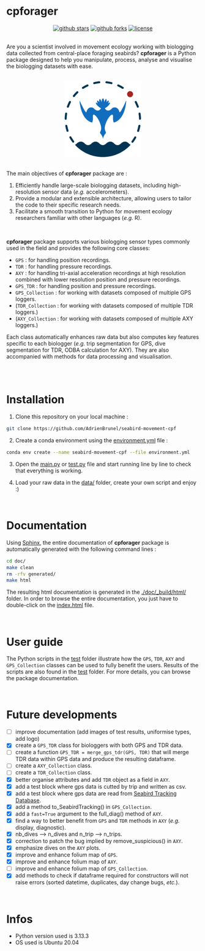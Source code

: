# cpforager

<div align="center">
  <a href="https://github.com/AdrienBrunel/seabird-movement-cpf/stargazers"><img alt="github stars" src="https://img.shields.io/github/stars/AdrienBrunel/seabird-movement-cpf"></a>
  <a href="https://github.com/AdrienBrunel/seabird-movement-cpf/forks"><img alt="github forks" src="https://img.shields.io/github/forks/AdrienBrunel/seabird-movement-cpf"></a>
  <a href="https://github.com/AdrienBrunel/seabird-movement-cpf/blob/master/LICENSE"><img alt="license" src="https://img.shields.io/badge/license-AGPLv3-blue"></a>
</div>

<br>

Are you a scientist involved in movement ecology working with biologging data collected from central-place foraging seabirds? **cpforager** is a Python package designed to help you manipulate, process, analyse and visualise the biologging datasets with ease.

<br>

<!-- <div align="center">
  <img src="doc/_static/images/logo_cpforager_text_color.png" alt="cpforager text logo with colors" style="width: 200px;">
</div> -->

<div align="center">
  <img src="doc/_static/images/logo_cpforager_color.png" alt="cpforager logo with colors" style="width: 200px;">
</div>

<br>

The main objectives of **cpforager** package are :  
1. Efficiently handle large-scale biologging datasets, including high-resolution sensor data (*e.g.* accelerometers).
2. Provide a modular and extensible architecture, allowing users to tailor the code to their specific research needs.
3. Facilitate a smooth transition to Python for movement ecology researchers familiar with other languages (*e.g.* R).

<br>

**cpforager** package supports various biologging sensor types commonly used in the field and provides the following core classes:
* `GPS` : for handling position recordings. 
* `TDR` : for handling pressure recordings.
* `AXY` : for handling tri-axial acceleration recordings at high resolution combined with lower resolution position and pressure recordings.
* `GPS_TDR` : for handling position and pressure recordings.
* `GPS_Collection` : for working with datasets composed of multiple GPS loggers.
* (`TDR_Collection` : for working with datasets composed of multiple TDR loggers.)
* (`AXY_Collection` : for working with datasets composed of multiple AXY loggers.)

Each class automatically enhances raw data but also computes key features specific to each biologger (*e.g.* trip segmentation for GPS, dive segmentation for TDR, ODBA calculation for AXY). They are also accompanied with methods for data processing and visualisation.

<br>
<br>

# Installation

1. Clone this repository on your local machine :
```bash
git clone https://github.com/AdrienBrunel/seabird-movement-cpf
```

2. Create a conda environment using the [environment.yml](environment.yml) file :
```bash
conda env create --name seabird-movement-cpf --file environment.yml
```

3. Open the [main.py](main.py) or [test.py](./test/test.py) file and start running line by line to check that everything is working.

4. Load your raw data in the [data/](./data/) folder,  create your own script and enjoy :) 

<br>

# Documentation

Using [Sphinx](https://www.sphinx-doc.org/en/master/index.html), the entire documentation of **cpforager** package is automatically generated with the following command lines :

```bash
cd doc/
make clean
rm -rfv generated/
make html
```

The resulting html documentation is generated in the [./doc/_build/html/](./doc/_build/html/) folder. In order to browse the entire documentation, you just have to double-click on the [index.html](./doc/_build/html/index.html) file.

<br>

# User guide 

The Python scripts in the [test](./test/) folder illustrate how the `GPS`, `TDR`, `AXY` and `GPS_Collection` classes can be used to fully benefit the users. Results of the scripts are also found in the [test](./test/) folder. For more details, you can browse the package documentation.

<br>

# Future developments
- [ ] improve documentation (add images of test results, uniformise types, add logo)
- [x] create a `GPS_TDR` class for biologgers with both GPS and TDR data.
- [ ] create a function `GPS_TDR = merge_gps_tdr(GPS, TDR)` that will merge TDR data within GPS data and produce the resulting dataframe.
- [ ] create a `AXY_Collection` class.
- [ ] create a `TDR_Collection` class.
- [x] better organise attributes and add `TDR` object as a field in `AXY`.
- [x] add a test block where gps data is cutted by trip and written as csv.
- [x] add a test block where gps data are read from [Seabird Tracking Database](https://www.seabirdtracking.org/).
- [x] add a method to_SeabirdTracking() in `GPS_Collection`.
- [x] add a `fast=True` argument to the full_diag() method of `AXY`.
- [x] find a way to better benefit from `GPS` and `TDR` methods in `AXY` (*e.g.* display, diagnostic).
- [x] nb_dives --> n_dives and n_trip --> n_trips.
- [x] correction to patch the bug implied by remove_suspicious() in `AXY`.
- [x] emphasize dives on the `AXY` plots.
- [x] improve and enhance folium map of `GPS`.
- [x] improve and enhance folium map of `AXY`.
- [ ] improve and enhance folium map of `GPS_Collection`.
- [x] add methods to check if dataframe required for constructors will not raise errors (sorted datetime, duplicates, day change bugs, *etc.*).

<br>

# Infos
* Python version used is 3.13.3
* OS used is Ubuntu 20.04